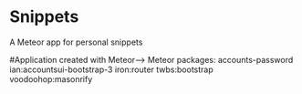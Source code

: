 # Snippets
A Meteor app for personal snippets

#Application created with
Meteor-->
Meteor packages:
accounts-password
ian:accountsui-bootstrap-3
iron:router
twbs:bootstrap
voodoohop:masonrify
